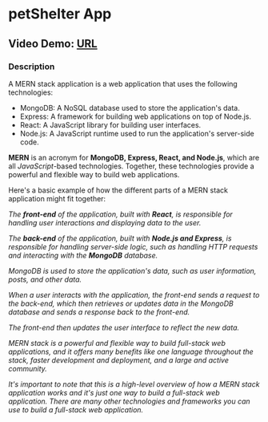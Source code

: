 # petShelter App
## Video Demo:  [URL](https://www.youtube.com/watch?v=RDYLfChAQ-E)
### Description

A MERN stack application is a web application that uses the following technologies:

- MongoDB: A NoSQL database used to store the application's data.
- Express: A framework for building web applications on top of Node.js.
- React: A JavaScript library for building user interfaces.
- Node.js: A JavaScript runtime used to run the application's server-side code.

**MERN** is an acronym for **MongoDB, Express, React, and Node.js**, which are all *JavaScript*-based technologies. Together, these technologies provide a powerful and flexible way to build web applications.

Here's a basic example of how the different parts of a MERN stack application might fit together:

*The **front-end** of the application, built with **React**, is responsible for handling user interactions and displaying data to the user.*

*The **back-end** of the application, built with **Node.js and Express**, is responsible for handling server-side logic, such as handling HTTP requests and interacting with the **MongoDB** database.*

*MongoDB is used to store the application's data, such as user information, posts, and other data.*

*When a user interacts with the application, the front-end sends a request to the back-end, which then retrieves or updates data in the MongoDB database and sends a response back to the front-end.*

*The front-end then updates the user interface to reflect the new data.*

*MERN stack is a powerful and flexible way to build full-stack web applications, and it offers many benefits like one language throughout the stack, faster development and deployment, and a large and active community.*

*It's important to note that this is a high-level overview of how a MERN stack application works and it's just one way to build a full-stack web application. There are many other technologies and frameworks you can use to build a full-stack web application.*


